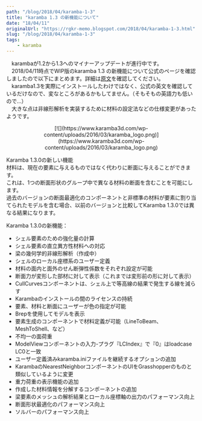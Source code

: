 ```yaml
---
path: "/blog/2018/04/karamba-1-3"
title: "karamba 1.3 の新機能について"
date: "18/04/11"
originalUrl: "https://rgkr-memo.blogspot.com/2018/04/karamba-1-3.html"
slug: "/blog/2018/04/karamba-1-3"
tags:
    - karamba
---
```

　karambaが1.2から1.3へのマイナーアップデートが進行中です。  
　2018/04/11時点でWIP版のkaramba 1.3 の新機能について公式のページを確認しましたので以下にまとめます。詳細は[原文](http://www.grasshopper3d.com/group/karamba/page/new-features-and-bug-fixes)を確認してください。  
　karamba1.3を実際にインストールしたわけではなく、公式の英文を確認しているだけなので、変なところがあるかもしてません。（そもそもの英語力も低いので…）  
　大きな点は非線形解析を実装するために材料の設定法などの仕様変更があったようです。  
<div class="separator" style="clear: both; text-align: center;">[![](https://www.karamba3d.com/wp-content/uploads/2016/03/karamba_logo.png)](https://www.karamba3d.com/wp-content/uploads/2016/03/karamba_logo.png)</div>  

Karamba 1.3.0の新しい機能  
材料は、現在の要素に与えるものではなく代わりに断面に与えることができます。  
これは、1つの断面形状のグループ中で異なる材料の断面を含むことを可能にします。  
過去のバージョンの断面最適化のコンポーネントと非標準の材料が要素に割り当てられたモデルを含む場合、以前のバージョンと比較してKaramba 1.3.0では異なる結果になります。  

Karamba 1.3.0の新機能：  
- シェル要素のための強化量の計算  
- シェル要素の直立異方性材料への対応  
- 梁の幾何学的非線形解析（作成中）  
- シェルのローカル座標系のユーザー定義  
- 材料の面内と面外のせん断弾性係数をそれぞれ設定が可能  
- 断面力が変形した部材に対して表示（これまでは変形前の形に対して表示）  
- CullCurvesコンポーネントは、シェル上で等高線の結果で発生する線を減らす  
- Karambaのインストールの間のライセンスの持続  
- 要素、材料と断面にユーザーが色の指定が可能  
- Brepを使用してモデルを表示  
- 要素生成のコンポーネントで材料定義が可能（LineToBeam、MeshToShell、など）  
- 不均一の面荷重  
- ModelViewコンポーネントの入力-プラグ『LCIndex』で『0』はloadcase LC0と一致  
- ユーザー定義済みkaramba.iniファイルを継続するオプションの追加  
- KarambaのNearestNeighborコンポーネントのUIをGrasshopperのものと類似しているように変更  
- 重力荷重の表示機能の追加  
- 作成した材料情報を分解するコンポーネントの追加  
- 梁要素のメッシュの解析結果とローカル座標軸の出力のパフォーマンス向上  
- 断面形状最適化のパフォーマンス向上  
- ソルバーのパフォーマンス向上